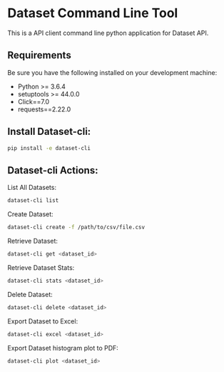 # Dataset Command Line Tool

This is a API client command line python application for Dataset API.

## Requirements

Be sure you have the following installed on your development machine:

+ Python >= 3.6.4
+ setuptools >= 44.0.0 
+ Click==7.0
+ requests==2.22.0


## Install Dataset-cli:

```bash
pip install -e dataset-cli
```

## Dataset-cli Actions:

List All Datasets:
```bash
dataset-cli list
```

Create Dataset:
```bash
dataset-cli create -f /path/to/csv/file.csv
```

Retrieve Dataset:
```bash
dataset-cli get <dataset_id>
```

Retrieve Dataset Stats:
```bash
dataset-cli stats <dataset_id>
```

Delete Dataset:
```bash
dataset-cli delete <dataset_id>
```

Export Dataset to Excel:
```bash
dataset-cli excel <dataset_id>
```

Export Dataset histogram plot to PDF:
```bash
dataset-cli plot <dataset_id>
```
